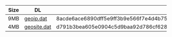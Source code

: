 |    Size   |     DL  | sha512sum |
|  ---  |  ---  |  ---  |
| 9MB | [geoip.dat](https://cdn.jsdelivr.net/gh/googleians/Rules@main/geoip.dat) | 8acde6ace6890dff5e9ff3b9e566f7e4d4b753394ff993a983656e922eaa9fda94ac32649f9071c9f8a5c5469908bbb1b1f0b4f340f3b69b649bc7838e64b684 |
| 4MB | [geosite.dat](https://cdn.jsdelivr.net/gh/googleians/Rules@main/geosite.dat) | d791b3bea605e0904c5d9baa92d786cf6283f84193edd0f327f9f2d055d528741465cf4560307cfb722aaf83c90ab058461f9502222562166f1b3372d2ed161d |
